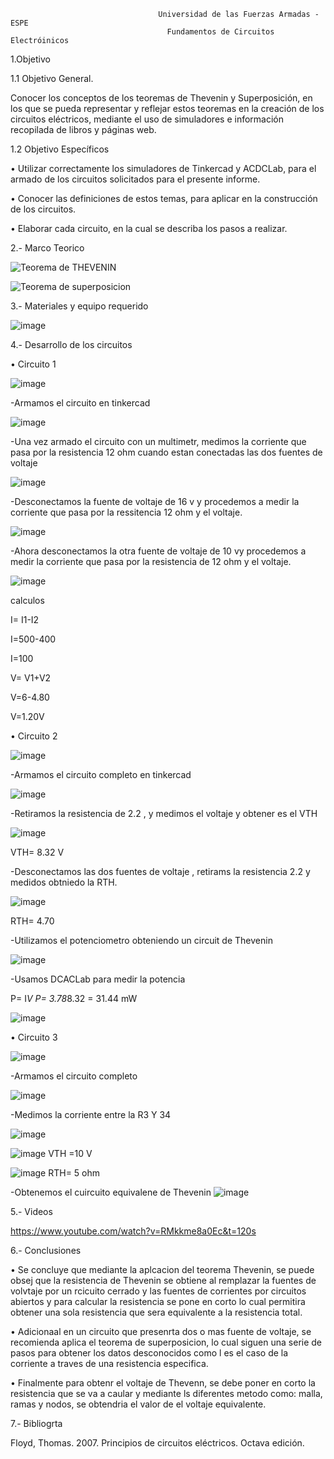                                      Universidad de las Fuerzas Armadas - ESPE
                                       Fundamentos de Circuitos Electróinicos
    
1.Objetivo

1.1 Objetivo General.

Conocer los conceptos de los teoremas de Thevenin y Superposición, en los que se pueda representar y reflejar estos teoremas en la creación de los circuitos eléctricos, mediante el uso de simuladores e información recopilada de libros y páginas web.

1.2 Objetivo Específicos

•	Utilizar correctamente los simuladores de Tinkercad y ACDCLab, para el armado de los circuitos solicitados para el presente informe.

•	Conocer las definiciones de estos temas, para aplicar en la construcción de los circuitos. 

•	Elaborar cada circuito, en la cual se describa los pasos a realizar.

2.- Marco Teorico

![Teorema de THEVENIN](https://user-images.githubusercontent.com/105687213/184745013-bd99e0c0-d05e-4181-9475-20091b96038d.jpg)


![Teorema de superposicion](https://user-images.githubusercontent.com/105687213/184752781-e92af4d7-106c-43c0-bb26-18577d982c98.jpg)

3.- Materiales y equipo requerido

![image](https://user-images.githubusercontent.com/105687213/184734231-5eed4454-88ec-4db0-9166-7611d8ed31fb.png)

4.- Desarrollo de los circuitos

• Circuito 1

![image](https://user-images.githubusercontent.com/105687213/184781705-0f16fbc0-b971-4ae1-a868-58b71ba404c4.png)

-Armamos el circuito  en tinkercad 

![image](https://user-images.githubusercontent.com/105687213/184780599-46f79b6e-1f7a-4d1f-804f-516fbb399937.png)

-Una vez armado el circuito con un multimetr, medimos la corriente que pasa  por la  resistencia 12 ohm cuando estan conectadas las dos fuentes de voltaje

![image](https://user-images.githubusercontent.com/105687213/184783274-61d1b2b3-477e-4773-90bd-ab38ab1dc02e.png)


-Desconectamos la fuente de voltaje de 16 v y procedemos a medir la corriente  que pasa por la ressitencia 12 ohm y el voltaje.

![image](https://user-images.githubusercontent.com/105687213/184783641-9110d40f-496c-4f4b-819c-b93c8e05fefb.png)

-Ahora desconectamos la otra fuente de voltaje de 10 vy procedemos a medir la corriente que pasa por la resistencia de 12 ohm y el voltaje.

![image](https://user-images.githubusercontent.com/105687213/184783834-aeed8996-8a6a-4e52-9f14-e102e78d0d85.png)

calculos

I= I1-I2

I=500-400

I=100

V= V1+V2

V=6-4.80

V=1.20V

• Circuito 2

![image](https://user-images.githubusercontent.com/105687213/184783895-7bca7ce9-56f3-42dd-9cd0-3029008ecc5a.png)

-Armamos el circuito completo en tinkercad

![image](https://user-images.githubusercontent.com/105687213/184785132-5076bb20-14e3-479b-968c-237b8a3614bc.png)

-Retiramos la resistencia de  2.2 , y medimos el voltaje y obtener es el VTH

![image](https://user-images.githubusercontent.com/105687213/184785551-797a3d71-7103-494c-85eb-d31b1f3831c9.png)

VTH= 8.32 V

-Desconectamos las dos fuentes de voltaje , retirams la resistencia 2.2 y medidos obtniedo la RTH.

![image](https://user-images.githubusercontent.com/105687213/184785832-b209e1d9-16bb-4237-a089-d686e42484ad.png)

RTH= 4.70

-Utilizamos el potenciometro obteniendo un circuit de Thevenin

![image](https://user-images.githubusercontent.com/105687213/184787107-81fb604b-0db3-43b1-9f4a-13f012b27b7a.png)

-Usamos  DCACLab para medir la potencia

P= I*V
P= 3.78*8.32 = 31.44 mW

![image](https://user-images.githubusercontent.com/105687213/184790860-7e32090f-0e45-4b8f-9dc5-a7f250648295.png)

• Circuito 3

![image](https://user-images.githubusercontent.com/105687213/184791363-38d0b086-ef01-47d8-b9e4-c5f657a56393.png)

-Armamos el circuito completo

![image](https://user-images.githubusercontent.com/105687213/184792136-28da617b-9639-468d-9fa7-adf1b1fe3c1e.png)

-Medimos la corriente entre la R3 Y 34

![image](https://user-images.githubusercontent.com/105687213/184793266-4ed32ca7-aaff-4899-8476-035613e44de2.png)

![image](https://user-images.githubusercontent.com/105687213/184793471-8002b2d7-e3d3-4e37-b50b-b67a74009478.png)
VTH =10 V

![image](https://user-images.githubusercontent.com/105687213/184793694-d13ed0f1-f469-408d-8b60-41da47b2f75f.png)
RTH= 5 ohm

-Obtenemos el cuircuito equivalene de Thevenin
![image](https://user-images.githubusercontent.com/105687213/184795101-57ae922a-3f61-4054-a6c7-6614f939651e.png)


5.- Videos

https://www.youtube.com/watch?v=RMkkme8a0Ec&t=120s

6.- Conclusiones

• Se concluye que  mediante la aplcacion del teorema Thevenin, se puede obsej que la resistencia de Thevenin se obtiene al remplazar la fuentes de volvtaje por un rcicuito cerrado y las fuentes de corrientes por circuitos abiertos y para calcular  la resistencia se pone en corto  lo cual permitira obtener una sola resistencia que sera equivalente a la resistencia total.

• Adicionaal en un circuito que presenrta dos o mas fuente de voltaje,  se recomienda aplica el teorema de superposicion, lo cual siguen una serie de pasos para obtener los datos desconocidos como l es el caso de la corriente a traves de una resistencia especifica.

 • Finalmente para obtenr el voltaje de Thevenn, se debe poner en corto la resistencia que  se va a caular y mediante ls diferentes metodo como: malla, ramas y nodos, se obtendria el valor de  el voltaje equivalente.

7.- Bibliogrta

Floyd, Thomas. 2007. Principios de circuitos eléctricos. Octava edición.
